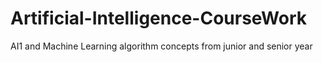 # Artificial-Intelligence-CourseWork
AI1 and Machine Learning algorithm concepts from junior and senior year
